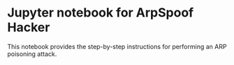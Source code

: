 # Jupyter notebook for ArpSpoof Hacker

This notebook provides the step-by-step instructions for performing an ARP poisoning attack. 
